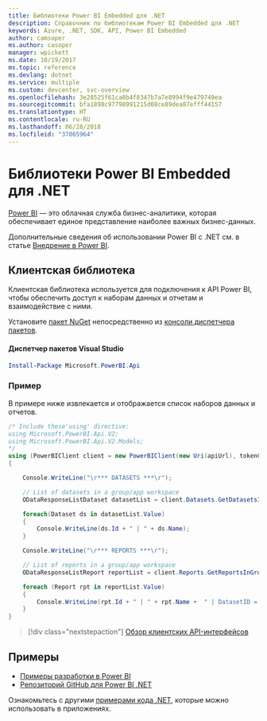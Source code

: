 ```yaml
---
title: Библиотеки Power BI Embedded для .NET
description: Справочник по библиотекам Power BI Embedded для .NET
keywords: Azure, .NET, SDK, API, Power BI Embedded
author: camsoper
ms.author: casoper
manager: wpickett
ms.date: 10/19/2017
ms.topic: reference
ms.devlang: dotnet
ms.service: multiple
ms.custom: devcenter, svc-overview
ms.openlocfilehash: 3e28525f61ca8b4f8347b7a7e8994f9e479749ea
ms.sourcegitcommit: bfa1898c97798991215d08ce89dea87efff44157
ms.translationtype: HT
ms.contentlocale: ru-RU
ms.lasthandoff: 06/28/2018
ms.locfileid: "37065964"
---
```

# <a name="power-bi-embedded-libraries-for-net"></a>Библиотеки Power BI Embedded для .NET

[Power BI](https://powerbi.microsoft.com/) — это облачная служба бизнес-аналитики, которая обеспечивает единое представление наиболее важных бизнес-данных.

Дополнительные сведения об использовании Power BI с .NET см. в статье [Внедрение в Power BI](https://powerbi.microsoft.com/en-us/documentation/powerbi-developer-embedding/).

## <a name="client-library"></a>Клиентская библиотека

Клиентская библиотека используется для подключения к API Power BI, чтобы обеспечить доступ к наборам данных и отчетам и взаимодействие с ними.

Установите [пакет NuGet](https://www.nuget.org/packages/Microsoft.PowerBI.Api) непосредственно из [консоли диспетчера пакетов][PackageManager].

#### <a name="visual-studio-package-manager"></a>Диспетчер пакетов Visual Studio

```powershell
Install-Package Microsoft.PowerBI.Api
```

### <a name="example"></a>Пример

В примере ниже извлекается и отображается список наборов данных и отчетов.

```csharp
/* Include these'using' directive:
using Microsoft.PowerBI.Api.V2;
using Microsoft.PowerBI.Api.V2.Models;
*/
using (PowerBIClient client = new PowerBIClient(new Uri(apiUrl), tokenCredentials))
{

    Console.WriteLine("\r*** DATASETS ***\r");

    // List of datasets in a group/app workspace
    ODataResponseListDataset datasetList = client.Datasets.GetDatasetsInGroup(groupId);

    foreach(Dataset ds in datasetList.Value)
    {
        Console.WriteLine(ds.Id + " | " + ds.Name);
    }

    Console.WriteLine("\r*** REPORTS ***\r");

    // List of reports in a group/app workspace
    ODataResponseListReport reportList = client.Reports.GetReportsInGroup(groupId);

    foreach (Report rpt in reportList.Value)
    {
        Console.WriteLine(rpt.Id + " | " + rpt.Name +  " | DatasetID = " + rpt.DatasetId);
    }
}
```

> [!div class="nextstepaction"]
> [Обзор клиентских API-интерфейсов](https://powerbi.microsoft.com/documentation/powerbi-developer-rest-api-reference/)

## <a name="samples"></a>Примеры

* [Примеры разработки в Power BI](https://github.com/Microsoft/PowerBI-Developer-Samples)
* [Репозиторий GitHub для Power BI .NET](https://github.com/Microsoft/PowerBI-CSharp)

Ознакомьтесь с другими [примерами кода .NET](https://azure.microsoft.com/resources/samples/?platform=dotnet), которые можно использовать в приложениях.

[PackageManager]: https://docs.microsoft.com/nuget/tools/package-manager-console
